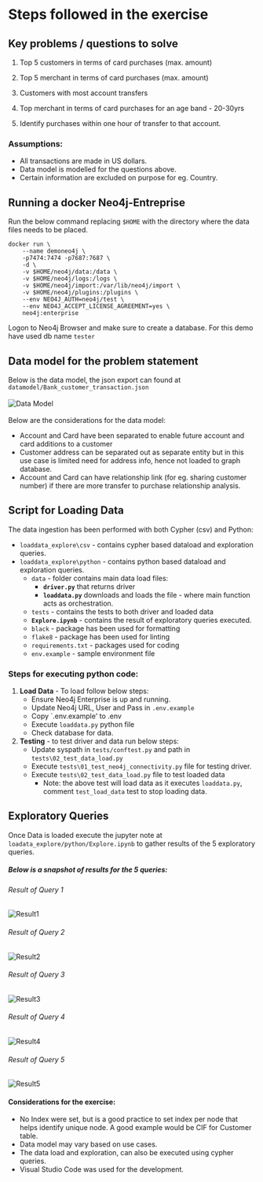 # Steps followed in the exercise

## Key problems / questions to solve

1. Top 5 customers in terms of card purchases (max. amount)

2. Top 5 merchant in terms of card purchases (max. amount)

3. Customers with most account transfers

4. Top merchant in terms of card purchases for an age band - 20-30yrs

5. Identify purchases within one hour of transfer to that account.


### Assumptions:

- All transactions are made in US dollars.
- Data model is modelled for the questions above.
- Certain information are excluded on purpose for eg. Country.

## Running a docker Neo4j-Entreprise

Run the below command replacing `$HOME` with the directory where the data files needs to be placed.

```
docker run \
    --name demoneo4j \
    -p7474:7474 -p7687:7687 \
    -d \
    -v $HOME/neo4j/data:/data \
    -v $HOME/neo4j/logs:/logs \
    -v $HOME/neo4j/import:/var/lib/neo4j/import \
    -v $HOME/neo4j/plugins:/plugins \
    --env NEO4J_AUTH=neo4j/test \
    --env NEO4J_ACCEPT_LICENSE_AGREEMENT=yes \
    neo4j:enterprise
```

Logon to Neo4j Browser and make sure to create a database.
For this demo have used db name `tester`

## Data model for the problem statement
Below is the data model, the json export can found at 
\
`datamodel/Bank_customer_transaction.json`
\
\
![Data Model](datamodel/Bank_customer_transaction.png)
\
\
Below are the considerations for the data model:
- Account and Card have been separated to enable future account and card additions to a customer
- Customer address can be separated out as separate entity but in this use case is limited need for address info, hence not loaded to graph database.
- Account and Card can have relationship link (for eg. sharing customer number) if there are more transfer to purchase relationship analysis.

## Script for Loading Data

The data ingestion has been performed with both Cypher (csv) and Python:

- `loaddata_explore\csv` - contains cypher based dataload and exploration queries.
- `loaddata_explore\python` - contains python based dataload and exploration queries.
    - `data` - folder contains main data load files: 
        - **`driver.py`** that returns driver
        - **`loaddata.py`** downloads and loads the file - where main function acts as orchestration.
    - `tests` - contains the tests to both driver and loaded data
    - **`Explore.ipynb`** - contains the result of exploratory queries executed.
    - `black` - package has been used for formatting
    - `flake8` - package has been used for linting
    - `requirements.txt` - packages used for coding
    -  `env.example` - sample environment file

### Steps for executing python code:

1. **Load Data** - To load follow below steps:
    - Ensure Neo4j Enterprise is up and running.
    - Update Neo4j URL, User and Pass in `.env.example`
    - Copy `.env.example' to .env
    - Execute `loaddata.py` python file
    - Check database for data.
2.  **Testing** - to test driver and data run below steps:
    - Update syspath in `tests/conftest.py` and path in `tests\02_test_data_load.py`
    - Execute `tests\01_test_neo4j_connectivity.py` file for testing driver.
    - Execute `tests\02_test_data_load.py` file to test loaded data
        - Note: the above test will load data as it executes `loaddata.py`, comment `test_load_data` test to stop loading data.

## Exploratory Queries

Once Data is loaded execute the jupyter note at `loadata_explore/python/Explore.ipynb` to gather results of the 5 exploratory queries.

##### Below is a snapshot of results for the 5 queries:

###### Result of Query 1
![Result1](exploratory_queries_results_images/query_1.JPG)

###### Result of Query 2
![Result2](exploratory_queries_results_images/query_2.JPG)

###### Result of Query 3
![Result3](exploratory_queries_results_images/query_3.JPG)

###### Result of Query 4
![Result4](exploratory_queries_results_images/query_4.JPG)

###### Result of Query 5
![Result5](exploratory_queries_results_images/query_5.JPG)

#### Considerations for the exercise:
- No Index were set, but is a good practice to set index per node that helps identify unique node. A good example would be CIF for Customer table.
- Data model may vary based on use cases.
- The data load and exploration, can also be executed using cypher queries.
- Visual Studio Code was used for the development.
